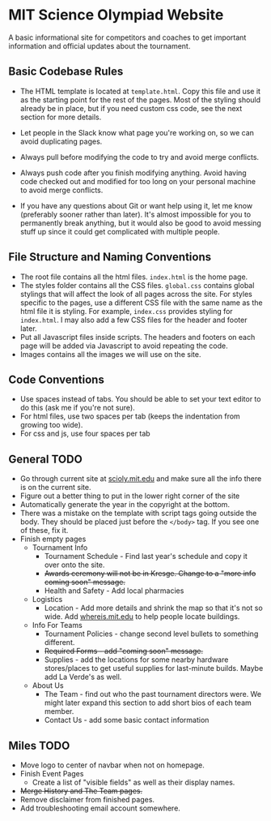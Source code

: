 # MIT Science Olympiad Website
A basic informational site for competitors and coaches to get important information and official updates about the tournament.
## Basic Codebase Rules
* The HTML template is located at `template.html`. Copy this file and use it as the starting point for the rest of the pages. Most of the styling should already be in place, but if you need custom css code, see the next section for more details.

* Let people in the Slack know what page you're working on, so we can avoid duplicating pages.

* Always pull before modifying the code to try and avoid merge conflicts.

* Always push code after you finish modifying anything. Avoid having code checked out and modified for too long on your personal machine to avoid merge conflicts.

* If you have any questions about Git or want help using it, let me know (preferably sooner rather than later). It's almost impossible for you to permanently break anything, but it would also be good to avoid messing stuff up since it could get complicated with multiple people.

## File Structure and Naming Conventions
* The root file contains all the html files. `index.html` is the home page.
* The styles folder contains all the CSS files. `global.css` contains global stylings that will affect the look of all pages across the site. For styles specific to the pages, use a different CSS file with the same name as the html file it is styling. For example, `index.css` provides styling for `index.html`. I may also add a few CSS files for the header and footer later.
* Put all Javascript files inside scripts. The headers and footers on each page will be added via Javascript to avoid repeating the code.
* Images contains all the images we will use on the site.

## Code Conventions
* Use spaces instead of tabs. You should be able to set your text editor to do this (ask me if you're not sure).
* For html files, use two spaces per tab (keeps the indentation from growing too wide).
* For css and js, use four spaces per tab

## General TODO
* Go through current site at [scioly.mit.edu](scioly.mit.edu) and make sure all the info there is on the current site.
* Figure out a better thing to put in the lower right corner of the site
* Automatically generate the year in the copyright at the bottom.
* There was a mistake on the template with script tags going outside the body. They should be placed just before the `</body>` tag. If you see one of these, fix it.
* Finish empty pages
    * Tournament Info
        * Tournament Schedule - Find last year's schedule and copy it over onto the site.
        * ~~Awards ceremony will not be in Kresge. Change to a "more info coming soon" message.~~
        * Health and Safety - Add local pharmacies
    * Logistics
        * Location - Add more details and shrink the map so that it's not so wide. Add [whereis.mit.edu](whereis.mit.edu) to help people locate buildings.
    * Info For Teams
        * Tournament Policies - change second level bullets to something different.
        * ~~Required Forms - add "coming soon" message.~~
        * Supplies - add the locations for some nearby hardware stores/places to get useful supplies for last-minute builds. Maybe add La Verde's as well.
    * About Us
        * The Team - find out who the past tournament directors were. We might later expand this section to add short bios of each team member.
        * Contact Us - add some basic contact information


## Miles TODO
* Move logo to center of navbar when not on homepage.
* Finish Event Pages
    * Create a list of "visible fields" as well as their display names.
* ~~Merge History and The Team pages.~~
* Remove disclaimer from finished pages.
* Add troubleshooting email account somewhere.

